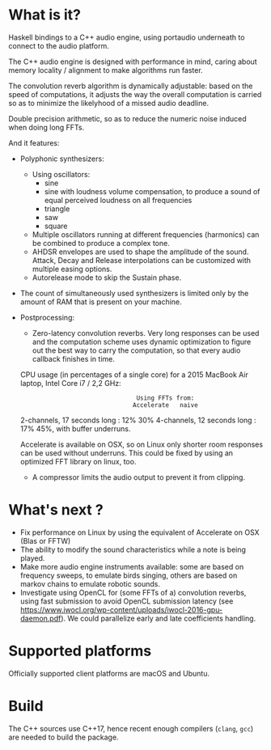 # What is it?

Haskell bindings to a C++ audio engine, using portaudio underneath to connect to
the audio platform.

The C++ audio engine is designed with performance in mind,
caring about memory locality / alignment to make algorithms run faster.

The convolution reverb algorithm is dynamically adjustable: based on the
speed of computations, it adjusts the way the overall computation is carried
so as to minimize the likelyhood of a missed audio deadline.

Double precision arithmetic, so as to reduce the numeric noise induced when doing
long FFTs.

And it features:

- Polyphonic synthesizers:
  - Using oscillators:
    - sine
    - sine with loudness volume compensation, to produce a sound of equal perceived loudness
    on all frequencies
    - triangle
    - saw
    - square
  - Multiple oscillators running at different frequencies (harmonics) can be combined
    to produce a complex tone.
  - AHDSR envelopes are used to shape the amplitude of the sound.
    Attack, Decay and Release interpolations can be customized with multiple
    easing options.
  - Autorelease mode to skip the Sustain phase.
- The count of simultaneously used synthesizers is limited only by the amount of RAM
  that is present on your machine.
- Postprocessing:
  - Zero-latency convolution reverbs. Very long responses can be used
  and the computation scheme uses dynamic optimization to figure out the best
  way to carry the computation, so that every audio callback finishes in time.

  CPU usage (in percentages of a single core) for a 2015 MacBook Air laptop,
    Intel Core i7 / 2,2 GHz:

                                      Using FFTs from:
                                     Accelerate   naive
    2-channels, 17 seconds long   :   12%          30%
    4-channels, 12 seconds long   :   17%          45%, with buffer underruns.

  Accelerate is available on OSX, so on Linux only shorter room responses can be used
  without underruns. This could be fixed by using an optimized FFT library on linux, too.

  - A compressor limits the audio output to prevent it from clipping.

# What's next ?

- Fix performance on Linux by using the equivalent of Accelerate on OSX (Blas or FFTW)
- The ability to modify the sound characteristics while a note is being played.
- Make more audio engine instruments available:
  some are based on frequency sweeps, to emulate birds singing, others are
  based on markov chains to emulate robotic sounds.
- Investigate using OpenCL for (some FFTs of a) convolution reverbs, using
  fast submission to avoid OpenCL submission latency
  (see https://www.iwocl.org/wp-content/uploads/iwocl-2016-gpu-daemon.pdf).
  We could parallelize early and late coefficients handling.

# Supported platforms

Officially supported client platforms are macOS and Ubuntu.

# Build

The C++ sources use C++17, hence recent enough compilers (`clang`, `gcc`)
are needed to build the package.
